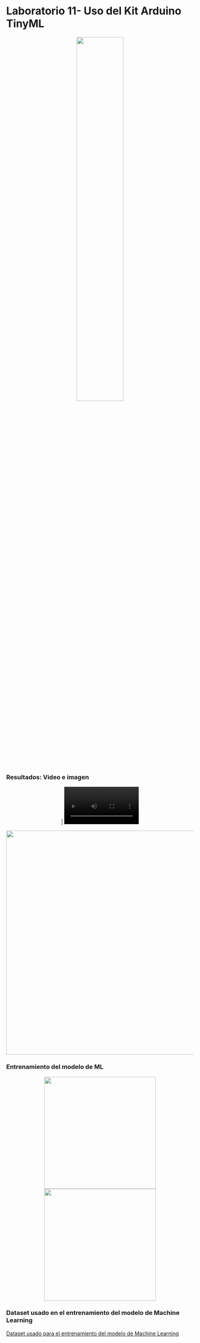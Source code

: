 # Laboratorio 11- Uso del Kit Arduino TinyML
<p align="center">
<img src="https://github.com/jorgemedina2804/Grupo-11-Introduccion-a-Senhales-Biomedica/assets/111662394/31391b98-6493-4d2b-86a2-dac82a324c45" width="50%"> 
</div>

### Resultados: Video e imagen

<p align="center">
| <video src="https://github.com/jorgemedina2804/Grupo-11-Introduccion-a-Senhales-Biomedica/assets/111662394/72137f13-f8d6-4d33-9af2-4a1f9c50e683" width="200" /> 

<p align="center">
  
  <img width="600" height="600" src="https://github.com/jorgemedina2804/Grupo-11-Introduccion-a-Senhales-Biomedica/assets/111662394/28edfadd-b900-4b35-ac2e-f1438c817435">
  
### Entrenamiento del modelo de ML
</p>
<p align="center">
  
  
  
  
  <img width="300" height="300" src="(https://github.com/jorgemedina2804/Grupo-11-Introduccion-a-Senhales-Biomedica/assets/111662394/fad25af5-b8f9-487c-8384-2a74cd678d82)">
  
  
  <img width="300" height="300" src="https://github.com/jorgemedina2804/Grupo-11-Introduccion-a-Senhales-Biomedica/assets/111662394/40d28b83-5361-4e39-a7e7-7702d6acad8a">
  
</p>
<p align="center">

### Dataset usado en el entrenamiento del modelo de Machine Learning
[Dataset usado para el entrenamiento del modelo de Machine Learning](https://github.com/jorgemedina2804/Grupo-11-Introduccion-a-Senhales-Biomedica/tree/main/ISB/Laboratorios/L11_TinyML/Dataset)
